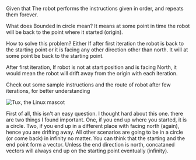 Given that The robot performs the instructions given in order, and repeats them forever.

What does Bounded in circle mean?
It means at some point in time the robot will be back to the point where it started (origin).

How to solve this problem?
Either If after first iteration the robot is back to the starting point or it is facing any other direction other than north. It will at some point be back to the starting point.

After first iteration, If robot is not at start position and is facing North, it would mean the robot will drift away from the origin with each iteration.

Check out some sample instructions and the route of robot after few iterations, for better understanding

![Tux, the Linux mascot](https://assets.leetcode.com/users/images/c0a94239-43e0-4275-89f3-89a5e01e59bb_1600335884.9367726.png)



First of all, this isn't an easy question. I thought hard about this one. there are two things I found important. One, if you end up where you started, it is a circle. Two, if you end up in a different place with facing north (again), hence you are drifting away. All other scenarios are going to be in a circle (or come back) in infinity no matter. You can think that the starting and the end point form a vector. Unless the end direction is north, concataned vectors will always end up on the starting point eventually (infinity).
